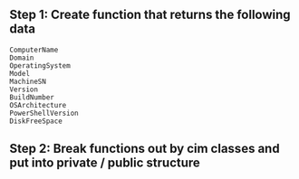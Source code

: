 ## Step 1: Create function that returns the following data
    ComputerName 
    Domain 
    OperatingSystem 
    Model 
    MachineSN 
    Version 
    BuildNumber 
    OSArchitecture 
    PowerShellVersion 
    DiskFreeSpace    

## Step 2: Break functions out by cim classes and put into private / public structure
